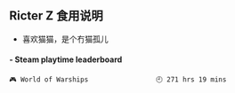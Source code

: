 ## Ricter Z 食用说明
- 喜欢猫猫，是个冇猫孤儿

<!-- steam-box start -->
#### - Steam playtime leaderboard
```text
🎮 World of Warships                 🕘 271 hrs 19 mins
```
<!-- Powered by https://github.com/YouEclipse/steam-box . -->
<!-- steam-box end -->
